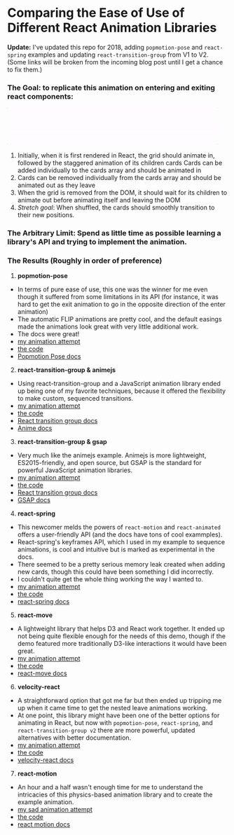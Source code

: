 # Comparing the Ease of Use of Different React Animation Libraries

**Update:** I've updated this repo for 2018, adding `popmotion-pose` and `react-spring` examples and updating `react-transition-group` from V1 to V2. (Some links will be broken from the incoming blog post until I get a chance to fix them.)

### The Goal: to replicate this animation on entering and exiting react components:

![example animation](./src/example_react_animation.gif)

1.  Initially, when it is first rendered in React, the grid should animate in, followed by the staggered animation of its children cards
    Cards can be added individually to the cards array and should be animated in
2.  Cards can be removed individually from the cards array and should be animated out as they leave
3.  When the grid is removed from the DOM, it should wait for its children to animate out before animating itself and leaving the DOM
4.  _Stretch goal_: When shuffled, the cards should smoothly transition to their new positions.

### The Arbitrary Limit: Spend as little time as possible learning a library's API and trying to implement the animation.

### The Results (Roughly in order of preference)

1.  **popmotion-pose**
* In terms of pure ease of use, this one was the winner for me even though it suffered from some limitations in its API (for instance, it was hard to get the exit animation to go in the opposite direction of the enter animation)
* The automatic FLIP animations are pretty cool, and the default easings made the animations look great with very little additional work.
* The docs were great!
* [my animation attempt](https://nervous-drum.surge.sh/?selectedKind=Animation%20Examples&selectedStory=Popmotion%20Pose&full=0&addons=1&stories=1&panelRight=0&addonPanel=storybook%2Factions%2Factions-panel)
* [the code](https://github.com/aholachek/react-animation-comparison/blob/master/src/popmotion-pose-example.js)
* [Popmotion Pose docs](https://popmotion.io/pose/)

2.  **react-transition-group & animejs**

* Using react-transition-group and a JavaScript animation library ended up being one of my favorite techniques, because it offered the flexibility to make custom, sequenced transitions.
* [my animation attempt](https://nervous-drum.surge.sh/?selectedKind=Animation%20Examples&selectedStory=React-Transition-Group%20%2B%20animejs&full=0&addons=1&stories=1&panelRight=0&addonPanel=storybook%2Factions%2Factions-panel)
* [the code](https://github.com/aholachek/react-animation-comparison/blob/master/src/react-transition-group-anime-example.js)
* [React transition group docs](http://reactcommunity.org/react-transition-group/)
* [Anime docs](https://github.com/juliangarnier/anime)

3.  **react-transition-group & gsap**

* Very much like the animejs example. Animejs is more lightweight, ES2015-friendly, and open source, but GSAP is the standard for powerful JavaScript animation libraries.
* [my animation attempt](https://nervous-drum.surge.sh/?selectedKind=Animation%20Examples&selectedStory=React-Transition-Group%20%2B%20GSAP&full=0&addons=1&stories=1&panelRight=0&addonPanel=storybook%2Factions%2Factions-panel)
* [the code](https://github.com/aholachek/react-animation-comparison/blob/master/src/react-transition-group-gsap-example.js)
* [React transition group docs](http://reactcommunity.org/react-transition-group/)
* [GSAP docs](https://greensock.com/docs)

4.  **react-spring**

* This newcomer melds the powers of `react-motion` and `react-animated` offers a user-friendly API (and the docs have tons of cool exammples).
* React-spring's keyframes API, which I used in my example to sequence animations, is cool and intuitive but is marked as experimental in the docs.
* There seemed to be a pretty serious memory leak created when adding new cards, though this could have been something I did incorrectly.
* I couldn't quite get the whole thing working the way I wanted to.
* [my animation attempt](https://nervous-drum.surge.sh/?selectedKind=Animation%20Examples&selectedStory=React-Spring&full=0&addons=1&stories=1&panelRight=0&addonPanel=storybook%2Factions%2Factions-panel)
* [the code](https://github.com/aholachek/react-animation-comparison/blob/master/src/react-spring-example.js)
* [react-spring docs](https://github.com/drcmda/react-spring)

5.  **react-move**

* A lightweight library that helps D3 and React work together. It ended up not being quite flexible enough for the needs of this demo, though if the demo featured more traditionally D3-like interactions it would have been great.
* [my animation attempt](https://nervous-drum.surge.sh/?selectedKind=Animation%20Examples&selectedStory=React-Move&full=0&addons=1&stories=1&panelRight=0&addonPanel=storybook%2Factions%2Factions-panel)
* [the code](https://github.com/aholachek/react-animation-comparison/blob/master/src/react-move-example.js)
* [react-move docs](https://react-move-example.js.org/#/)

6.  **velocity-react**

* A straightforward option that got me far but then ended up tripping me up when it came time to get the nested leave animations working.
* At one point, this library might have been one of the better options for animating in React, but now with `popmotion-pose`, `react-spring`, and `react-transition-group v2` there are more powerful, updated alternatives with better documentation.
* [my animation attempt](https://nervous-drum.surge.sh/?selectedKind=Animation%20Examples&selectedStory=Velocity-React&full=0&addons=1&stories=1&panelRight=0&addonPanel=storybook%2Factions%2Factions-panel)
* [the code](https://github.com/aholachek/react-animation-comparison/blob/master/src/velocity-react-example.js)
* [velocity-react docs](https://github.com/google-fabric/velocity-react)

7.  **react-motion**

* An hour and a half wasn't enough time for me to understand the intricacies of this physics-based animation library and to create the example animation.
* [my sad animation attempt](https://nervous-drum.surge.sh/?selectedKind=Animation%20Examples&selectedStory=React-Motion&full=0&addons=1&stories=1&panelRight=0&addonPanel=storybook%2Factions%2Factions-panel)
* [the code](https://github.com/aholachek/react-animation-comparison/blob/master/src/react-motion-example.js)
* [react motion docs](https://github.com/chenglou/react-motion)


